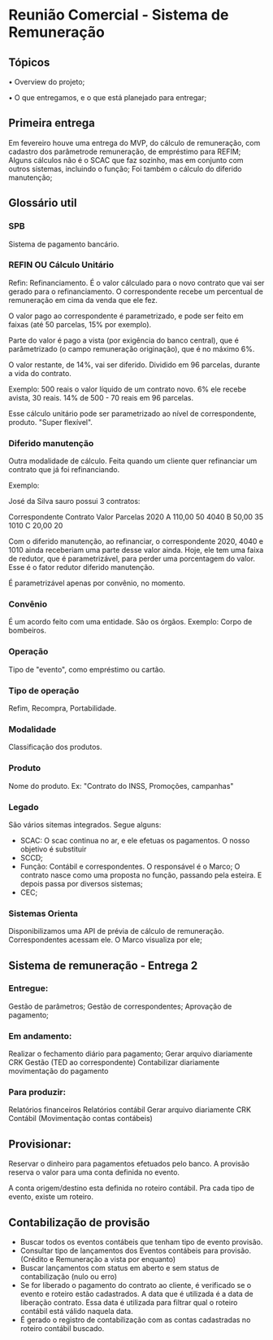 # Reunião Comercial -  Sistema de Remuneração


## Tópicos
• Overview do projeto;

• O que entregamos, e  o que está planejado para entregar;

## Primeira entrega

Em fevereiro houve uma entrega do MVP, do cálculo de remuneração, com cadastro dos parâmetrode remuneração, de empréstimo para REFIM; Alguns cálculos não é o SCAC que faz sozinho, mas em conjunto com outros sistemas, incluindo o função; Foi também o cálculo do diferido manutenção;


## Glossário util

### SPB

Sistema de pagamento bancário.

### REFIN OU Cálculo Unitário
Refin: Refinanciamento. É o valor cálculado para o novo contrato que vai ser gerado para o refinanciamento. O correspondente recebe um percentual de remuneração em cima da venda que ele fez.

O valor pago ao correspondente é parametrizado, e pode ser feito em faixas (até 50 parcelas, 15% por exemplo).

Parte do valor é pago a vista (por exigência do banco central), que é parâmetrizado (o campo remuneração originação), que é no máximo 6%.

O valor restante, de 14%, vai ser diferido. Dividido em 96 parcelas, durante a vida do contrato.

Exemplo: 500 reais o valor líquido de um contrato novo.
6% ele recebe avista, 30 reais.
14% de 500 - 70 reais em 96 parcelas.

Esse cálculo unitário pode ser parametrizado ao nível de correspondente, produto. "Super flexível".

### Diferido manutenção

Outra modalidade de cálculo.
Feita quando um cliente quer refinanciar um contrato que já foi refinanciando.

Exemplo:

José da Silva sauro possui 3 contratos:

Correspondente		Contrato 	Valor 		Parcelas
2020 				A 			110,00		50
4040				B 			50,00		35
1010				C 			20,00		20

Com o diferido manutenção, ao refinanciar, o correspondente 2020, 4040 e 1010 ainda receberiam uma parte desse valor ainda. Hoje, ele tem uma faixa de redutor, que é parametrizável, para perder uma porcentagem do valor. Esse é o fator redutor diferido manutenção.

É parametrizável apenas por convênio, no momento.


### Convênio

É um acordo feito com uma entidade. São os órgãos. Exemplo: Corpo de bombeiros.

### Operação

Tipo de "evento", como empréstimo ou cartão.

### Tipo de operação

Refim, Recompra, Portabilidade.

### Modalidade

Classificação dos produtos.

### Produto

Nome do produto. Ex: "Contrato do INSS, Promoções, campanhas"


### Legado

São vários sitemas integrados. Segue alguns:

- SCAC: O scac continua no ar, e ele efetuas os pagamentos. O nosso objetivo é substituir 
- SCCD;
- Função: Contábil e correspondentes. O responsável é o Marco; O contrato nasce como uma proposta no função, passando pela esteira. E depois passa por diversos sistemas;
- CEC;


### Sistemas Orienta


Disponibilizamos uma API de prévia de cálculo de remuneração. 
Correspondentes acessam ele. O Marco visualiza por ele;


## Sistema de remuneração - Entrega 2

### Entregue:

Gestão de parâmetros;
Gestão de correspondentes;
Aprovação de pagamento;


### Em andamento:

Realizar o fechamento diário para pagamento;
Gerar arquivo diariamente CRK Gestão (TED ao correspondente)
Contabilizar diariamente movimentação do pagamento

### Para produzir:

Relatórios financeiros
Relatórios contábil
Gerar arquivo diariamente CRK Contábil (Movimentação contas contábeis)


## Provisionar:


Reservar o dinheiro para pagamentos efetuados pelo banco. 
A provisão reserva o valor para uma conta definida no evento.

A conta origem/destino esta definida no roteiro contábil.
Pra cada tipo de evento, existe um roteiro.

## Contabilização de provisão

- Buscar todos os eventos contábeis que tenham tipo de evento provisão.
- Consultar tipo de lançamentos dos Eventos contábeis para provisão. (Crédito e Remuneração a vista por enquanto)
- Buscar lançamentos com status em aberto e sem status de contabilização (nulo ou erro)
- Se for liberado o pagamento do contrato ao cliente,  é verificado se o evento e roteiro estão cadastrados. A data que é utilizada é a data de liberação contrato. Essa data é utilizada para filtrar qual o roteiro contábil está válido naquela data.
- É gerado o registro de contabilização com as contas cadastradas no roteiro contábil buscado.

